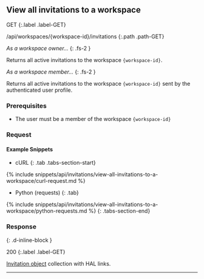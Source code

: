 ## View all invitations to a workspace

GET
{:.label .label-GET}

/api/workspaces/{workspace-id}/invitations
{:.path .path-GET}



*As a workspace owner...*
{: .fs-2 }

Returns all active invitations to the workspace `{workspace-id}`.

*As a workspace member...*
{: .fs-2 }

Returns all active invitations to the workspace `{workspace-id}` sent by the authenticated user profile. 

### Prerequisites

- The user must be a member of the workspace `{workspace-id}`

### Request
#### Example Snippets
- cURL
{: .tab .tabs-section-start}

{% include snippets/api/invitations/view-all-invitations-to-a-workspace/curl-request.md %}

- Python (requests)
{: .tab}

{% include snippets/api/invitations/view-all-invitations-to-a-workspace/python-requests.md %}
{: .tabs-section-end}

### Response
{: .d-inline-block }

200
{:.label .label-GET}

[Invitation object](invitations#invitation-object) collection with HAL links.

---
